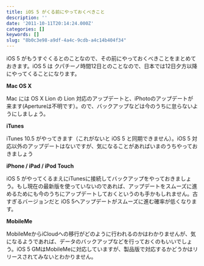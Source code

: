 ```yaml
---
title: iOS 5 がくる前にやっておくべきこと
description: ''
date: '2011-10-11T20:14:24.000Z'
categories: []
keywords: []
slug: "8b0c3e98-a9df-4a4c-9cdb-a4c14b404f34"
---
```

iOS 5 がもうすぐくるとのことなので、その前にやっておくべきことをまとめておきます。iOS 5 は クパチーノ時間12日とのことなので、日本では12日夕方以降にやってくることになります。

**Mac OS X**

Mac には OS X Lion の Lion 対応のアップデートと、iPhotoのアップデートが来ます(Apertureは不明です）。ので、バックアップなどは今のうちに怠らないようにしましょう。

**iTunes**

iTunes 10.5 がやってきます（これがないと iOS 5 と同期できません）。iOS 5 対応以外のアップデートはないですが、気になることがあればいまのうちやっておきましょう

**iPhone / iPad / iPod Touch**

iOS 5 がやってくるまえにiTunesに接続してバックアップをやっておきましょう。もし現在の最新版を使っていないのであれば、アップデートをスムーズに進めるためにも今のうちにアップデートしておくというのも手かもしれません。古すぎるバージョンだと iOS 5へアップデートがスムーズに進む確率が低くなります。

**MobileMe**

MobileMeからiCloudへの移行がどのように行われるのかはわかりませんが、気になるようであれば、データのバックアップなどを行っておくのもいいでしょう。iOS 5 GMはMobileMeに対応していますが、製品版で対応するかどうかはリリースされてみないとわかりません。